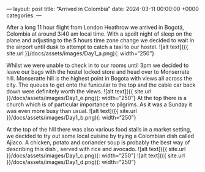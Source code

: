 —
layout: post
title: “Arrived in Colombia”
date: 2024-03-11 00:00:00 +0000
categories:
—

After a long 11 hour flight from London Heathrow we arrived in Bogotá, Colombia at around 3:40 am local time. With a spoilt night of sleep on the plane and adjusting to the 5 hours time zone change we decided to wait in the airport until dusk to attempt to catch a taxi to our hostel. 
![alt text]({{ site.url }}/docs/assets/images/Day1_a.png){: width=“250”}

Whilst we were unable to check in to our rooms until 3pm we decided to leave our bags with the hostel locked store and head over to Monserrate hill.  Monseratte hill is the highest point in Bogota with views all across the city. The queues to get onto the funicular to the top and the cable car back down were definitely worth the views. 
![alt text]({{ site.url }}/docs/assets/images/Day1_e.png){: width=“250”}
At the top there is a church which is of particular importance to pilgrims. As it was a Sunday it was even more busy than usual.
![alt text]({{ site.url }}/docs/assets/images/Day1_b.png){: width=“250”}

At the top of the hill there was also various food stalls in a market setting, we decided to try out some local cuisine by trying a Colombian dish called Ajiaco. A chicken, potato and coriander soup is probably the best way of describing this dish , served with rice and avocado. 
![alt text]({{ site.url }}/docs/assets/images/Day1_c.png){: width=“250”}
![alt text]({{ site.url }}/docs/assets/images/Day1_d.png){: width=“250”}